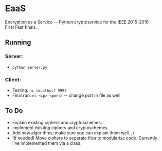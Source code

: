 # EaaS
Encryption as a Service -- Python cryptoservice for the IEEE 2015-2016 First Fest finals.

## Running
### Server:
* `python server.py`

### Client:
* Testing: `nc localhost 9999`
* Final run: `nc <ip> <port>` -- change port in file as well.

## To Do
* Explain existing ciphers and cryptoschemes.
* Implement existing ciphers and cryptoschemes.
* Add new algorithms; make sure you can explain them well. ;)
* [if needed] Move ciphers to separate files to modularize code. Currently I've implemented them via a class.
